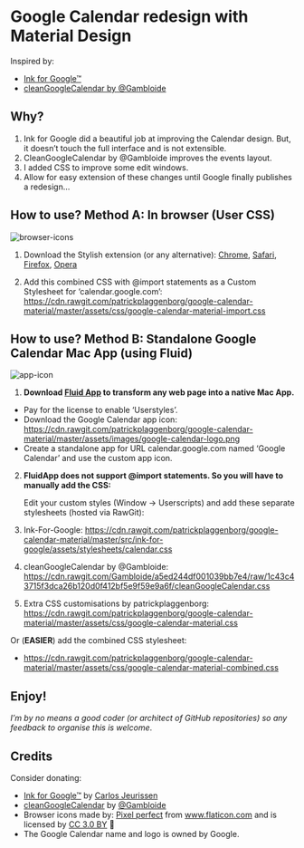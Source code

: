 # Google Calendar redesign with Material Design

Inspired by:
- [Ink for Google™](https://chrome.google.com/webstore/detail/ink-for-google/hmanckoiohnlgdommlcckcflkmllobgj)
- [cleanGoogleCalendar by @Gambloide](https://gist.github.com/Gambloide/a5ed244df001039bb7e4)

## Why?

1. Ink for Google did a beautiful job at improving the Calendar design. But, it doesn’t touch the full interface and is not extensible.
2. CleanGoogleCalendar by @Gambloide improves the events layout.
3. I added CSS to improve some edit windows.
4. Allow for easy extension of these changes until Google finally publishes a redesign...

## How to use? Method A: In browser (User CSS)

![browser-icons]

1. Download the Stylish extension (or any alternative):
 [Chrome](https://chrome.google.com/webstore/detail/fjnbnpbmkenffdnngjfgmeleoegfcffe), [Safari](http://sobolev.us/stylish/), 
[Firefox](https://addons.mozilla.org/en-US/firefox/addon/stylish/?src=external-userstyleshome), 
[Opera](https://addons.opera.com/extensions/details/stylish/)

2. Add this combined CSS with @import statements as a Custom Stylesheet for ‘calendar.google.com’:
https://cdn.rawgit.com/patrickplaggenborg/google-calendar-material/master/assets/css/google-calendar-material-import.css

## How to use? Method B: Standalone Google Calendar Mac App (using Fluid)

![app-icon]

1. **Download [Fluid App](http://fluidapp.com) to transform any web page into a native Mac App.**

  * Pay for the license to enable ‘Userstyles’.
  * Download the Google Calendar app icon: https://cdn.rawgit.com/patrickplaggenborg/google-calendar-material/master/assets/images/google-calendar-logo.png
  * Create a standalone app for URL calendar.google.com named ‘Google Calendar’ and use the custom app icon.

2. **FluidApp does not support @import statements. So you will have to manually add the CSS:**

   Edit your custom styles (Window → Userscripts) and add these separate stylesheets (hosted via RawGit):

  1. Ink-For-Google: https://cdn.rawgit.com/patrickplaggenborg/google-calendar-material/master/src/ink-for-google/assets/stylesheets/calendar.css
  2. cleanGoogleCalendar by @Gambloide: https://cdn.rawgit.com/Gambloide/a5ed244df001039bb7e4/raw/1c43c43715f3dca26b120d0f412bf5e9f59e9a6f/cleanGoogleCalendar.css
  3. Extra CSS customisations by patrickplaggenborg: https://cdn.rawgit.com/patrickplaggenborg/google-calendar-material/master/assets/css/google-calendar-material.css

   Or (**EASIER**) add the combined CSS stylesheet:

  * https://cdn.rawgit.com/patrickplaggenborg/google-calendar-material/master/assets/css/google-calendar-material-combined.css


## Enjoy!

*I’m by no means a good coder (or architect of GitHub repositories) so any feedback to organise this is welcome*.

[browser-icons]: https://raw.githubusercontent.com/patrickplaggenborg/google-calendar-material/master/assets/images/browser-icons.png "Browser Icons"
[app-icon]: https://raw.githubusercontent.com/patrickplaggenborg/google-calendar-material/master/assets/images/google-calendar-logo-300.png "App Icon"



## Credits

Consider donating:
- [Ink for Google™](https://chrome.google.com/webstore/detail/ink-for-google/hmanckoiohnlgdommlcckcflkmllobgj) by [Carlos Jeurissen](https://carlosjeurissen.com/)
- [cleanGoogleCalendar](https://gist.github.com/Gambloide/a5ed244df001039bb7e4) by [@Gambloide](https://gist.github.com/Gambloide)
- Browser icons made by: [Pixel perfect](http://www.flaticon.com/authors/pixel-perfect) from www.flaticon.com and is licensed by [CC 3.0 BY](http://creativecommons.org/licenses/by/3.0/ "Creative Commons BY 3.0") 
- The Google Calendar name and logo is owned by Google.
